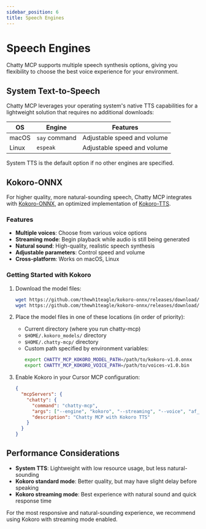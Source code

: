 ```yaml
---
sidebar_position: 6
title: Speech Engines
---
```


# Speech Engines

Chatty MCP supports multiple speech synthesis options, giving you flexibility to choose the best voice experience for your environment.

## System Text-to-Speech

Chatty MCP leverages your operating system's native TTS capabilities for a lightweight solution that requires no additional downloads:

| OS | Engine | Features |
|---|---|---|
| macOS | `say` command | Adjustable speed and volume |
| Linux | `espeak` | Adjustable speed and volume |

System TTS is the default option if no other engines are specified.

## Kokoro-ONNX

For higher quality, more natural-sounding speech, Chatty MCP integrates with [Kokoro-ONNX](https://github.com/thewh1teagle/kokoro-onnx), an optimized implementation of [Kokoro-TTS](https://huggingface.co/spaces/hexgrad/Kokoro-TTS).

### Features

- **Multiple voices**: Choose from various voice options
- **Streaming mode**: Begin playback while audio is still being generated
- **Natural sound**: High-quality, realistic speech synthesis
- **Adjustable parameters**: Control speed and volume
- **Cross-platform**: Works on macOS, Linux

### Getting Started with Kokoro

1. Download the model files:
   ```bash
   wget https://github.com/thewh1teagle/kokoro-onnx/releases/download/model-files-v1.0/kokoro-v1.0.onnx
   wget https://github.com/thewh1teagle/kokoro-onnx/releases/download/model-files-v1.0/voices-v1.0.bin
   ```

2. Place the model files in one of these locations (in order of priority):
   - Current directory (where you run chatty-mcp)
   - `$HOME/.kokoro_models/` directory
   - `$HOME/.chatty-mcp/` directory
   - Custom path specified by environment variables:
     ```bash
     export CHATTY_MCP_KOKORO_MODEL_PATH=/path/to/kokoro-v1.0.onnx
     export CHATTY_MCP_KOKORO_VOICE_PATH=/path/to/voices-v1.0.bin
     ```

3. Enable Kokoro in your Cursor MCP configuration:
   ```json
   {
     "mcpServers": {
       "chatty": {
         "command": "chatty-mcp",
         "args": ["--engine", "kokoro", "--streaming", "--voice", "af_sarah"],
         "description": "Chatty MCP with Kokoro TTS"
       }
     }
   }
   ```

## Performance Considerations

- **System TTS**: Lightweight with low resource usage, but less natural-sounding
- **Kokoro standard mode**: Better quality, but may have slight delay before speaking
- **Kokoro streaming mode**: Best experience with natural sound and quick response time

For the most responsive and natural-sounding experience, we recommend using Kokoro with streaming mode enabled.
